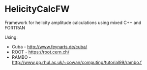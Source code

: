 # HelicityCalcFW
Framework for helicity amplitude calculations using mixed C++ and FORTRAN

Using:
- Cuba - http://www.feynarts.de/cuba/
- ROOT - https://root.cern.ch/
- RAMBO - http://www.pp.rhul.ac.uk/~cowan/computing/tutorial99/rambo.f
